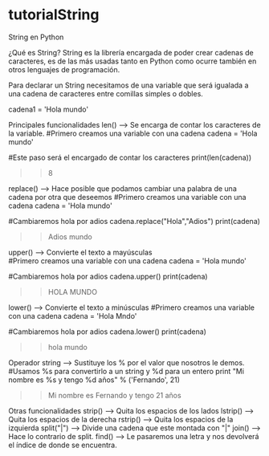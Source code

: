 # tutorialString
String en Python

¿Qué es String?
String es la librería encargada de poder crear cadenas de caracteres, es de las más usadas tanto en Python como ocurre también en otros lenguajes de programación.

Para declarar un String necesitamos de una variable que será igualada a una cadena de caracteres entre comillas simples o dobles.

cadena1 = 'Hola mundo'

 

Principales funcionalidades
len() -->  Se encarga de contar los caracteres de la variable. 
#Primero creamos una variable con una cadena
cadena = 'Hola mundo'

#Este paso será el encargado de contar los caracteres
print(len(cadena))

>>8
 

 

replace() --> Hace posible que podamos cambiar una palabra de una cadena por otra que deseemos 
#Primero creamos una variable con una cadena
cadena = 'Hola mundo'

#Cambiaremos hola por adios
cadena.replace("Hola","Adios")
print(cadena)

>>Adios mundo
 

 

upper() --> Convierte el texto a mayúsculas  
#Primero creamos una variable con una cadena
cadena = 'Hola mundo'

#Cambiaremos hola por adios
cadena.upper()
print(cadena)

>>HOLA MUNDO
 

 

lower() --> Convierte el texto a minúsculas
#Primero creamos una variable con una cadena
cadena = 'Hola Mndo'

#Cambiaremos hola por adios
cadena.lower()
print(cadena)

>>hola mundo
 

 

Operador string --> Sustituye los % por el valor que nosotros le demos.
#Usamos %s para convertirlo a un string y %d para un entero
print "Mi nombre es %s y tengo %d años" % ('Fernando', 21)


>>Mi nombre es Fernando y tengo 21 años
 

Otras funcionalidades
strip() --> Quita los espacios de los lados
lstrip() --> Quita los espacios de la derecha
rstrip() --> Quita los espacios de la izquierda
split("|") --> Divide una cadena que este montada con "|"
join() --> Hace lo contrario de split.
find() --> Le pasaremos una letra y nos devolverá el índice de donde se encuentra. 
